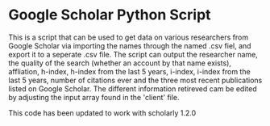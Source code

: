 # Google Scholar Python Script

This is a script that can be used to get data on various researchers from Google Scholar via importing the names through the named .csv fiel, and export it 
to a seperate .csv file. The script can output the researcher name, the quality of the search (whether an account by that name exists), affliation, h-index, h-index from the last 5 years, i-index, i-index from the last 5 years, number of citations ever and the three most recent publications listed on Google Scholar. The different information retireved cam be edited by adjusting the input array found in the 'client' file. 

This code has been updated to work with scholarly 1.2.0
